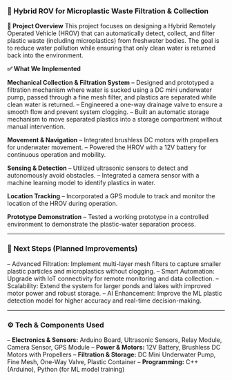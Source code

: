 ### 🌊 Hybrid ROV for Microplastic Waste Filtration & Collection

**📝 Project Overview**
This project focuses on designing a Hybrid Remotely Operated Vehicle (HROV) that can automatically detect, collect, and filter plastic waste (including microplastics) from freshwater bodies. The goal is to reduce water pollution while ensuring that only clean water is returned back into the environment.

**✅ What We Implemented**

**Mechanical Collection & Filtration System**
– Designed and prototyped a filtration mechanism where water is sucked using a DC mini underwater pump, passed through a fine mesh filter, and plastics are separated while clean water is returned.
– Engineered a one-way drainage valve to ensure a smooth flow and prevent system clogging.
– Built an automatic storage mechanism to move separated plastics into a storage compartment without manual intervention.

**Movement & Navigation**
– Integrated brushless DC motors with propellers for underwater movement.
– Powered the HROV with a 12V battery for continuous operation and mobility.

**Sensing & Detection**
– Utilized ultrasonic sensors to detect and autonomously avoid obstacles.
– Integrated a camera sensor with a machine learning model to identify plastics in water.

**Location Tracking**
– Incorporated a GPS module to track and monitor the location of the HROV during operation.

**Prototype Demonstration**
– Tested a working prototype in a controlled environment to demonstrate the plastic-water separation process.

---

### 🚀 Next Steps (Planned Improvements)
– Advanced Filtration: Implement multi-layer mesh filters to capture smaller plastic particles and microplastics without clogging.
– Smart Automation: Upgrade with IoT connectivity for remote monitoring and data collection.
– Scalability: Extend the system for larger ponds and lakes with improved motor power and robust storage.
– AI Enhancement: Improve the ML plastic detection model for higher accuracy and real-time decision-making.

---

### ⚙️ Tech & Components Used
– **Electronics & Sensors:** Arduino Board, Ultrasonic Sensors, Relay Module, Camera Sensor, GPS Module
– **Power & Motors:** 12V Battery, Brushless DC Motors with Propellers
– **Filtration & Storage:** DC Mini Underwater Pump, Fine Mesh, One-Way Valve, Plastic Container
– **Programming:** C++ (Arduino), Python (for ML model training)
